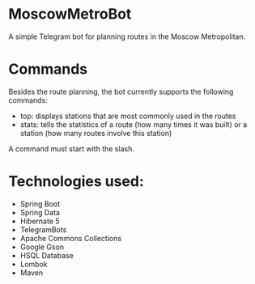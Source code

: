 # MoscowMetroBot

A simple Telegram bot for planning routes in the Moscow Metropolitan.

# Commands

Besides the route planning, the bot currently supports the following commands:

- top: displays stations that are most commonly used in the routes
- stats: tells the statistics of a route (how many times it was built) or a station (how many routes involve this station)

A command must start with the slash.

# Technologies used:

- Spring Boot
- Spring Data
- Hibernate 5
- TelegramBots
- Apache Commons Collections
- Google Gson
- HSQL Database
- Lombok
- Maven

